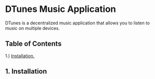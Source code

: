 # DTunes Music Application
DTunes is a decentralized music application that allows you to listen to music on multiple devices. 
## Table of Contents

1.) [Installation. ](#install) 

<a name="install"></a> 

## 1. Installation

